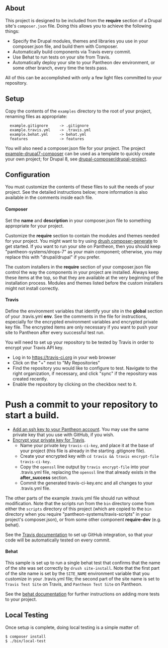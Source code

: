 ## About

This project is designed to be included from the **require** section of a Drupal site's `composer.json` file.  Doing this allows you to achieve the following things:

* Specify the Drupal modules, themes and libraries you use in your composer.json file, and build them with Composer.
* Automatically build components via Travis every commit.
* Use Behat to run tests on your site from Travis.
* Automatically deploy your site to your Pantheon dev environment, or some other branch, every time the tests pass.

All of this can be accomplished with only a few light files committed to your repository.

## Setup

Copy the contents of the `examples` directory to the root of your project, renaming files as appropriate:
```
  example.gitignore     -> .gitignore
  example.travis.yml    -> .travis.yml
  example.behat.yml     -> behat.yml
  features              -> features
```
You will also need a composer.json file for your project.  The project [example-drupal7-composer](https://github.com/pantheon-systems/example-drupal7-composer) can be used as a template to quickly create your own project; for Drupal 8, see [drupal-composer/drupal-project](https://github.com/drupal-composer/drupal-project).

## Configuration

You must customize the contents of these files to suit the needs of your project.  See the detailed instructions below; more information is also available in the comments inside each file.

#### Composer

Set the **name** and **description** in your composer.json file to something appropriate for your project.  

Customize the **require** section to contain the modules and themes needed for your project.  You might want to try using [drush composer-generate](https://www.drupal.org/project/composer_generate) to get started.  If you want to run your site on Pantheon, then you should keep "pantheon-systems/drops-7" as your main component; otherwise, you may replace this with "drupal/drupal" if you prefer.

The custom installers in the **require** section of your composer.json file control the way the components in your project are installed. Always keep these items at the top, so that they are available at the very beginning of the installation process.  Modules and themes listed before the custom installers might not install correctly.

#### Travis

Define the environment variables that identify your site in the **global** section of your .travis.yml **env**.  See the comments in the file for instructions, especially for the encrypted environment variables and encrypted private key file.  The encrypted items are only necessary if you want to push your site to Pantheon after every successful test run.

You will need to set up your repository to be tested by Travis in order to encrypt your Travis API key.

* Log in to https://travis-ci.org in your web browser 
* Click on the "+" next to "My Repositories"
* Find the repository you would like to configure to test. Navigate to the right organization, if necessary, and click "sync" if the repository was created recently.
* Enable the repository by clicking on the checkbox next to it.
# Push a commit to your repository to start a build.
* [Add an ssh key to your Pantheon account](https://pantheon.io/docs/articles/users/loading-ssh-keys/). You may use the same private key that you use with GitHub, if you wish.
* [Encrypt your private key for Travis](http://docs.travis-ci.com/user/encrypting-files/).
  * Name your private key `travis-ci-key`, and place it at the base of your project (this file is already in the starting .gitignore file).
  * Create your encrypted key with `cd travis && travis encrypt-file travis-ci-key`.
  * Copy the `openssl` line output by `travis encrypt-file` into your .travis.yml file, replacing the `openssl` line that already exists in the **after_success** section.
  * Commit the generated travis-ci-key.enc and all changes to your .travis.yml file.

The other parts of the example .travis.yml file should run without modification.  Note that the scripts run from the `bin` directory come from either the `scripts` directory of this project (which are copied to the `bin` directory when you require "pantheon-systems/travis-scripts" in your project's composer.json), or from some other component **require-dev** (e.g. behat).

See the [Travis documentation](http://docs.travis-ci.com/user/getting-started/) to set up GitHub integration, so that your code will be automatically tested on every commit.

#### Behat

This sample is set up to run a single behat test that confirms that the name of the site was set correctly by `drush site-install`.  Note that the first part of the site name is set by the `SITE_NAME` environment variable that you customize in your .travis.yml file; the second part of the site name is set to `Travis Test Site` on Travis, and `Pantheon Test Site` on Pantheon.

See the [behat documentation](http://docs.behat.org/en/latest/) for further instructions on adding more tests to your project.

## Local Testing

Once setup is complete, doing local testing is a simple matter of:
```
$ composer install
$ ./bin/local-test
```

